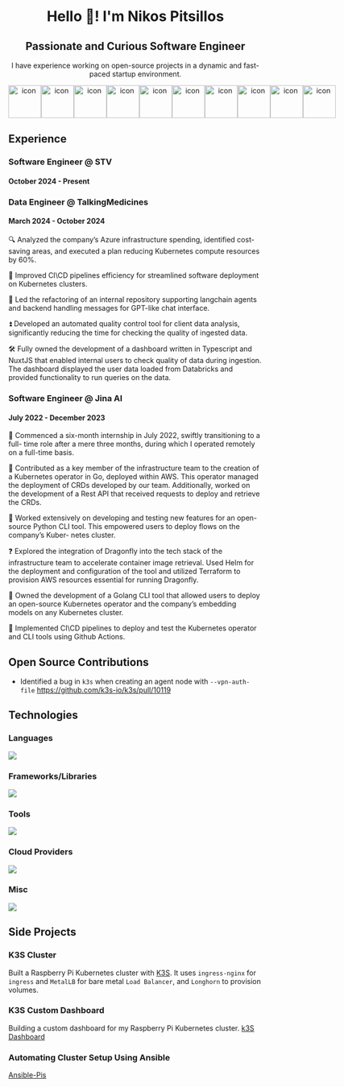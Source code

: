 <h1 align="center">Hello 👋! I'm Nikos Pitsillos</h1>

<h2 align="center">Passionate and Curious Software Engineer</h2>

<p align="center">I have experience working on open-source projects in a dynamic and fast-paced startup environment.</p>

<div align="center" style="display: flex; align-items: flex-start;">
  <img src="https://techstack-generator.vercel.app/python-icon.svg" alt="icon" width="65" height="65" />
  <img src="https://techstack-generator.vercel.app/ts-icon.svg" alt="icon" width="65" height="65" />
  <img src="https://techstack-generator.vercel.app/js-icon.svg" alt="icon" width="65" height="65" />
  <img src="https://techstack-generator.vercel.app/docker-icon.svg" alt="icon" width="65" height="65" />
  <img src="https://techstack-generator.vercel.app/react-icon.svg" alt="icon" width="65" height="65" />
  <img src="https://techstack-generator.vercel.app/kubernetes-icon.svg" alt="icon" width="65" height="65" />
  <img src="https://techstack-generator.vercel.app/aws-icon.svg" alt="icon" width="65" height="65" />
  <img src="https://techstack-generator.vercel.app/github-icon.svg" alt="icon" width="65" height="65" />
  <img src="https://techstack-generator.vercel.app/raspberrypi-icon.svg" alt="icon" width="65" height="65" />
  <img src="https://techstack-generator.vercel.app/restapi-icon.svg" alt="icon" width="65" height="65" />
</div>

<h2>Experience</h2>

<h3>Software Engineer @ STV</h3>
<h4>October 2024 - Present</h4>

<h3>Data Engineer @ TalkingMedicines</h3>
<h4>March 2024 - October 2024</h4>

:mag: Analyzed the company’s Azure infrastructure spending, identified cost-saving areas, and executed a plan reducing
Kubernetes compute resources by 60%.

:hammer: Improved CI\CD pipelines efficiency for streamlined software deployment on Kubernetes clusters.

:hammer: Led the refactoring of an internal repository supporting langchain agents and backend handling messages for
GPT-like chat interface.

:arrow_double_up: Developed an automated quality control tool for client data analysis, significantly reducing the time for checking the quality of ingested data.

:hammer_and_wrench: Fully owned the development of a dashboard written in Typescript and NuxtJS that enabled internal users to check
quality of data during ingestion. The dashboard displayed the user data loaded from Databricks and provided
functionality to run queries on the data.

<h3>Software Engineer @ Jina AI</h3>
<h4>July 2022 - December 2023</h4>

:tada: Commenced a six-month internship in July 2022, swiftly transitioning to a full-
time role after a mere three months, during which I operated remotely on a
full-time basis.

:key: Contributed as a key member of the infrastructure team to the creation of a Kubernetes
operator in Go, deployed within AWS. This operator managed the deployment of CRDs developed by our team.
Additionally, worked on the development of a Rest API that received requests to deploy and retrieve the CRDs.

:hammer: Worked extensively on developing and testing new features for an open-source
Python CLI tool. This empowered users to deploy flows on the company’s Kuber-
netes cluster.

:question: Explored the integration of Dragonfly into the tech stack of the infrastructure
team to accelerate container image retrieval. Used Helm for the deployment
and configuration of the tool and utilized Terraform to provision AWS resources
essential for running Dragonfly.

:hammer: Owned the development of a Golang CLI tool that allowed users to deploy an
open-source Kubernetes operator and the company’s embedding models on any
Kubernetes cluster.

:hammer: Implemented CI\CD pipelines to deploy and test the Kubernetes operator and CLI
tools using Github Actions.

<h2>Open Source Contributions</h2>

* Identified a bug in `k3s` when creating an agent node with `--vpn-auth-file` https://github.com/k3s-io/k3s/pull/10119

<h2>Technologies</h2>

<h3>Languages</h3>
<img src="https://simpleskill.icons.workers.dev/svg?i=python,go,typescript" />
<h3>Frameworks/Libraries</h3>
<img src="https://simpleskill.icons.workers.dev/svg?i=fastapi,nextdotjs,swagger,vuedotjs,react,pytorch,scikitlearn,pandas,numpy" />
<h3>Tools</h3>
<img src="https://simpleskill.icons.workers.dev/svg?i=kubernetes,terraform,docker,helm,githubactions,containerd" />
<h3>Cloud Providers</h3>
<img src="https://simpleskill.icons.workers.dev/svg?i=amazonwebservices,googlecloud,cloudflare" />
<h3>Misc</h3>
<img src="https://simpleskill.icons.workers.dev/svg?i=gnubash,linux,homeassistant" />

<h2>Side Projects</h2>

<h3>K3S Cluster</h3>

Built a Raspberry Pi Kubernetes cluster with [K3S](https://k3s.io/). It uses `ingress-nginx` for `ingress` and `MetalLB` for bare metal `Load Balancer`, and `Longhorn` to provision volumes.

<h3>K3S Custom Dashboard</h3>

Building a custom dashboard for my Raspberry Pi Kubernetes cluster. 
[k3S Dashboard](https://github.com/npitsillos/jarvis-k3s-dashboard)

<h3>Automating Cluster Setup Using Ansible</h3>

[Ansible-Pis](https://github.com/npitsillos/ansible-pis)
